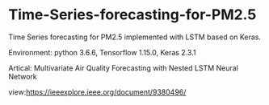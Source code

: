 # Time-Series-forecasting-for-PM2.5
Time Series forecasting for PM2.5 implemented with LSTM based on Keras.

Environment: python 3.6.6, Tensorflow 1.15.0, Keras 2.3.1

Artical: Multivariate Air Quality Forecasting with Nested LSTM Neural Network

view:https://ieeexplore.ieee.org/document/9380496/
